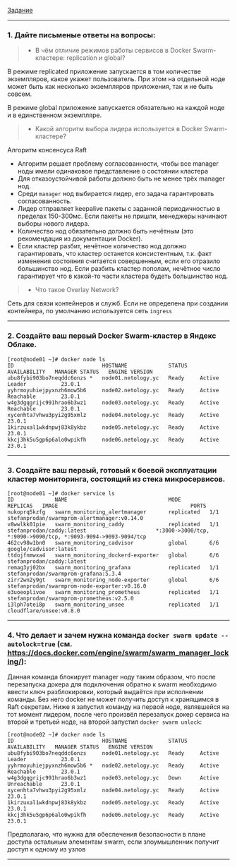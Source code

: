 [Задание](https://github.com/netology-code/virt-homeworks/blob/virt-11/05-virt-05-docker-swarm/README.md)

------

### 1. Дайте письменые ответы на вопросы:

> - В чём отличие режимов работы сервисов в Docker Swarm-кластере: replication и global?

В режиме replicated приложение запускается в том количестве экземпляров, какое укажет пользователь. При этом на отдельной ноде может быть как несколько экземпляров приложения, так и не быть совсем.

В режиме global приложение запускается обязательно на каждой ноде и в единственном экземпляре.

> - Какой алгоритм выбора лидера используется в Docker Swarm-кластере?
 
Алгоритм консенсуса Raft

- Алгоритм решает проблему согласованности, чтобы все manager ноды имели одинаковое представление о состоянии кластера
- Для отказоустойчивой работы должно быть не менее трёх manager нод. 
- Среди `manager` нод выбирается лидер, его задача гарантировать согласованность. 
- Лидер отправляет keepalive пакеты с заданной периодичностью в пределах 150-300мс. Если пакеты не пришли, менеджеры начинают выборы нового лидера.
- Количество нод обязательно должно быть нечётным (это рекомендация из документации Docker).
- Если кластер разбит, нечётное количество нод должно гарантировать, что кластер останется консистентным, т.к. факт изменения состояния считается совершенным, если его отразило большинство нод. Если разбить кластер пополам, нечётное число гарантирует что в какой-то части кластера будеть большинство нод.

> - Что такое Overlay Network?

Сеть для связи контейнеров и служб. Если не определена при создании контейнера, по умолчанию используется сеть `ingress`

---

### 2. Создайте ваш первый Docker Swarm-кластер в Яндекс Облаке.

```shell
[root@node01 ~]# docker node ls
ID                            HOSTNAME             STATUS    AVAILABILITY   MANAGER STATUS   ENGINE VERSION
ubu8fybi903bo7neqddc6onzs *   node01.netology.yc   Ready     Active         Leader           23.0.1
yyhrmoyuhiejpyxnzh6mow5b6     node02.netology.yc   Ready     Active         Reachable        23.0.1
w4g3dgqgrijc991hrao6b3wz1     node03.netology.yc   Ready     Active         Reachable        23.0.1
xycenhta7vhwu3pyi2g95xmlz     node04.netology.yc   Ready     Active                          23.0.1
1kirzuxal1wkdnpwj83k8ykbz     node05.netology.yc   Ready     Active                          23.0.1
kkcj3hk5u5gp6p6alo0wpikfh     node06.netology.yc   Ready     Active                          23.0.1
```

---

### 3. Создайте ваш первый, готовый к боевой эксплуатации кластер мониторинга, состоящий из стека микросервисов.

```shell
[root@node01 ~]# docker service ls
ID             NAME                                MODE         REPLICAS   IMAGE                                          PORTS
nukoprq5kzfg   swarm_monitoring_alertmanager       replicated   1/1        stefanprodan/swarmprom-alertmanager:v0.14.0
v8wwlkk01pie   swarm_monitoring_caddy              replicated   1/1        stefanprodan/caddy:latest                      *:3000->3000/tcp, *:9090->9090/tcp, *:9093-9094->9093-9094/tcp
462cv98w1bn0   swarm_monitoring_cadvisor           global       6/6        google/cadvisor:latest
ttdojfnmwxa4   swarm_monitoring_dockerd-exporter   global       6/6        stefanprodan/caddy:latest
remag3yj02bx   swarm_monitoring_grafana            replicated   1/1        stefanprodan/swarmprom-grafana:5.3.4
zirr2wn2y9gt   swarm_monitoring_node-exporter      global       6/6        stefanprodan/swarmprom-node-exporter:v0.16.0
e3uoeoplivoe   swarm_monitoring_prometheus         replicated   1/1        stefanprodan/swarmprom-prometheus:v2.5.0
i3lph7otei8p   swarm_monitoring_unsee              replicated   1/1        cloudflare/unsee:v0.8.0

```

---

### 4. Что делает и зачем нужна команда `docker swarm update --autolock=true` (см. https://docs.docker.com/engine/swarm/swarm_manager_locking/):

Данная команда блокирует manager ноду таким образом, что после перезапуска докера для подключения обратно к swarm необходимо ввести ключ разблокировки, который выдаётся при исполнении команды. Без него docker не может получить доступ к хранящимся в Raft секретам. Ниже я запустил команду на первой ноде, являвшейся на тот момент лидером, после чего произвёл перезапуск докер сервиса на второй и третьей ноде, на второй запустил `docker swarm unlock`:

```shell
[root@node02 ~]# docker node ls
ID                            HOSTNAME             STATUS    AVAILABILITY   MANAGER STATUS   ENGINE VERSION
ubu8fybi903bo7neqddc6onzs     node01.netology.yc   Ready     Active         Leader           23.0.1
yyhrmoyuhiejpyxnzh6mow5b6 *   node02.netology.yc   Ready     Active         Reachable        23.0.1
w4g3dgqgrijc991hrao6b3wz1     node03.netology.yc   Down      Active         Unreachable      23.0.1
xycenhta7vhwu3pyi2g95xmlz     node04.netology.yc   Ready     Active                          23.0.1
1kirzuxal1wkdnpwj83k8ykbz     node05.netology.yc   Ready     Active                          23.0.1
kkcj3hk5u5gp6p6alo0wpikfh     node06.netology.yc   Ready     Active                          23.0.1
```

Предполагаю, что нужна для обеспечения безопасности в плане доступа остальным элементам swarm, если злоумышленник получит доступ к одному из узлов

---